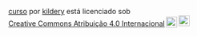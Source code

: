 <p xmlns:cc="http://creativecommons.org/ns#" xmlns:dct="http://purl.org/dc/terms/"><a property="dct:title" rel="cc :attributionURL" href="https://github.com/kilkilplay/js-kildery">curso</a> por <a rel="cc:attributionURL dct:creator" property="cc:attributionName" href="https ://github.com/">kildery</a> está licenciado sob <a href="https://creativecommons.org/licenses/by/4.0/?ref=chooser-v1" target="_blank" rel= "license noopener noreferrer" style="display:inline-block;">Creative Commons Atribuição 4.0 Internacional<img style="height:22px!important;margin-left:3px;vertical-align:text-bottom;" src="https://mirrors.creativecommons.org/presskit/icons/cc.svg?ref=chooser-v1" alt=""><img style="height:22px!important;margin-left:3px;vertical -align:texto inferior;" src="https://mirrors.creativecommons.org/presskit/icons/by.svg?ref=chooser-v1" alt=""></a></p>
